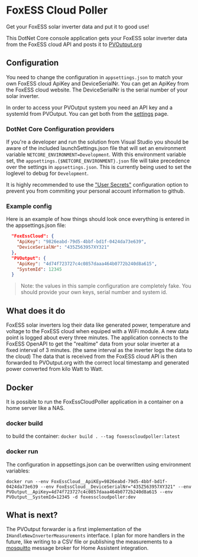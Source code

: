 # FoxESS Cloud Poller
Get your FoxESS solar inverter data and put it to good use!

This DotNet Core console application gets your FoxESS solar inverter data from
the FoxESS cloud API and posts it to [PVOutput.org](https://www.pvoutput.org)

## Configuration
You need to change the configuration in `appsettings.json` to match your own FoxESS cloud ApiKey and DeviceSerialNr.
You can get an ApiKey from the FoxESS cloud website. The DeviceSerialNr is the serial number of your solar inverter.

In order to access your PVOutput system you need an API key and a systemId from PVOutput. You can get both from the [settings](https://pvoutput.org/account.jsp) page.

### DotNet Core Configuration providers
If you're a developer and run the solution from Visual Studio you should be aware of the included launchSettings.json file that will
set an environment variable `NETCORE_ENVIRONMENT=Development`. With this environment variable set, the `appsettings.{$NETCORE_ENVIRONMENT}.json` file
will take precedence over the settings in `appsettings.json`. This is currently being used to set the loglevel to debug for `Development`.

It is highly recommended to use the ["User Secrets"](https://learn.microsoft.com/en-us/aspnet/core/security/app-secrets?view=aspnetcore-7.0&tabs=windows)
configuration option to prevent you from commiting your personal account information to github.

### Example config
Here is an example of how things should look once everything is entered in the appsettings.json file:
```json
  "FoxEssCloud": {
    "ApiKey": "9826eabd-79d5-4bbf-bd1f-0424da73e639",
    "DeviceSerialNr": "435Z563957XY321"
  },
  "PVOutput": {
    "ApiKey": "4d74f723727c4c0857daaa464b0772b240d8a615",
    "SystemId": 12345
  }
```

> Note: the values in this sample configuration are completely fake. You should provide your own keys, serial number and system id.

## What does it do
FoxESS solar inverters log their data like generated power, temperature and voltage to the FoxESS cloud when equiped with a WiFi module.
A new data point is logged about every three minutes.
The application connects to the FoxESS OpenAPI to get the "realtime" data from your solar inverter at a fixed interval of 3 minutes.
(the same interval as the inverter logs the data to the cloud)
The data that is received from the FoxESS cloud API is then forwarded to PVOutput.org with the correct local timestamp and generated power
converted from kilo Watt to Watt.

## Docker
It is possible to run the FoxEssCloudPoller application in a container on a home server like a NAS.

### docker build
to build the container: `docker build . --tag foxesscloudpoller:latest`

### docker run
The configuration in appsettings.json can be overwritten using environment variables:
```
docker run --env FoxEssCloud__ApiKEy=9826eabd-79d5-4bbf-bd1f-0424da73e639 --env FoxEssCloud__DeviceSerialNr="435Z563957XY321" --env PVOutput__ApiKey=4d74f723727c4c0857daaa464b0772b240d8a615 --env PVOutput__SystemId=12345 -d foxesscloudpoller:dev
```


## What is next?
The PVOutput forwarder is a first implementation of the `IHandleNewInverterMeasurements` interface.
I plan for more handlers in the future, like writing to a CSV file or publishing the measurements to a [mosquitto](https://mosquitto.org/) message broker
for Home Assistent integration.

